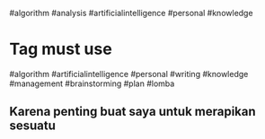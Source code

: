 #algorithm #analysis #artificialintelligence #personal #knowledge 
# Tag must use
#algorithm #artificialintelligence #personal #writing #knowledge #management #brainstorming #plan #lomba 
## Karena penting buat saya untuk merapikan sesuatu